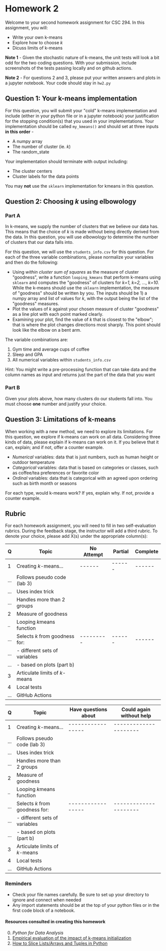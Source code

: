 # Homework 2

Welcome to your second homework assignment for CSC 294. In this assignment, you will: 
* Write your own k-means
* Explore how to choose _k_
* Dicuss limits of k-means

**Note 1** - Given the stochastic nature of k-means, the unit tests will look a bit odd for 
the two coding questions. With your submission, include screenshots of the tests 
passing locally and on github actions. 

**Note 2** - For questions 2 and 3, please put your written answers and plots in a jupyter notebook. Your code should stay in `hw2.py`

## Question 1: Your k-means implementation 
For this question, you will submit your "cold" k-means implementation and include (either 
in your python file or in a jupyter notebook) your justification for the stopping 
condition(s) that you used in your implementations. Your implementation should be 
called `my_kmeans()` and should set at three inputs **in this order** -

* A numpy array
* The number of cluster (ie. _k_)
* The random_state

Your implementation should terminate with output including:
- The cluster centers
- Cluster labels for the data points

You may **not** use the `sklearn` implementation for kmeans in this question. 


## Question 2: Choosing _k_ using elbowology 
### Part A
In k-means, we supply the number of clusters that we believe our data has. This means that 
the choice of _k_ is made without being directly derived from the data. In this question, 
you will use _elbowology_ to determine the number of clusters that our data falls into. 

For this question, we will use the `students_info.csv` for this question. For each of the 
three variable combinations, please normalize your variables and then do the following:
* Using _within cluster sum of squares_ as the measure of 
  cluster "goodness", write a function `looping_kmeans` that perform k-means using `sklearn` 
  and computes the "goodness" of clusters for _k=1, k=2, ..., k=10._ While the k-means should 
  use the `sklearn` implementation, the measure of "goodness" should be written by you. 
  The inputs should be 1) a numpy array and list of values for _k_, with the output being the 
  list of the "goodness" measures. 
* Plot the values of _k_ against your chosen measure of cluster "goodness" as a line plot with 
  each point marked clearly. 
* Examining your plot, find the value of _k_ that is closest to the "elbow"; that is where the 
  plot changes directions most sharply. This point should look like the elbow on a bent arm.   
  
The variable combinations are:
1. Gym time and average cups of coffee
2. Sleep and GPA
4. All numerical variables within `students_info.csv`

Hint: You might write a pre-processing function that can take data and the column names as input and returns just the part of the data that you want

### Part B
Given your plots above, how many clusters do our students fall into. You must choose **one** 
number and justify your choice. 


## Question 3: Limitations of k-means
When working with a new method, we need to explore its limitations. For this question, we 
explore if k-means can work on all data. Considering three kinds of data, please explain 
if k-means can work on it. If you believe that it can, explain; and if not, offer a counter 
example. 
* _Numerical_ variables: data that is just numbers, such as human height or outdoor temperature
* _Categorical_ variables: data that is based on categories or classes, such as coffee/tea 
preferences or favorite color
* _Ordinal_ variables: data that is categorical with an agreed upon ordering such as birth month
 or seasons
 
 For each type, would k-means work? If yes, explain why. If not, provide a counter example. 

## Rubric

For each homework assignment, you will need to fill in two self-evaluation rubrics. During the feedback stage, the instructor will add a third rubric. To denote your choice, please add X(s) under the appropriate column(s): 

|  Q  | Topic                         | No Attempt | Partial | Complete | 
|-----|-----------------------------  |------------|---------|----------|
|  1  | Creating $k$-means...         |  ------    |  ------ |  ------  |  
| ... | Follows pseudo code (lab 3)   |            |         |          | 
| ... | Uses index trick              |            |         |          |   
| ... | Handles more than 2 groups    |            |         |          |  
|  2  | Measure of goodness           |            |         |          |
| ..  | Looping $k$means function     |            |         |          |
| ... | Selects $k$ from goodness for:|  --------- |  ------ |  ------  |
| ... | - different sets of variables |            |         |          |
| ... | - based on plots (part b)     |            |         |          |                
|  3  | Articulate limits of $k$-means|            |         |          |
|  4  | Local tests                   |            |         |          |
| ... | GitHub Actions                |            |         |          |


|  Q  | Topic                         | Have questions about| Could again without help | 
|-----|-----------------------------  |---------------------|--------------------------|
|  1  | Creating $k$-means...         |  -----------------  | ---------------------    |  
| ... | Follows pseudo code (lab 3)   |                     |                          |
| ... | Uses index trick              |                     |                          |  
| ... | Handles more than 2 groups    |                     |                          | 
|  2  | Measure of goodness           |                     |                          |  
| ..  | Looping $k$means function     |                     |                          | 
| ... | Selects $k$ from goodness for:|  -----------------  | ---------------------    | 
| ... | - different sets of variables |                     |                          | 
| ... | - based on plots (part b)     |                     |                          |
|  3  | Articulate limits of $k$-means|                     |                          | 
|  4  | Local tests                   |                     |                          | 
| ... | GitHub Actions                |                     |                          | 

### Reminders
* Check your file names carefully. Be sure to set up your directory to ignore and connect 
when needed
* Any import statements should be at the top of your python files or in the first 
code block of a notebook. 

#### Resources consulted in creating this homework
0. _Python for Data Analysis_
1. [Empirical evaluation of the impact of k-means initialization](https://scikit-learn.org/stable/auto_examples/cluster/plot_kmeans_stability_low_dim_dense.html#sphx-glr-auto-examples-cluster-plot-kmeans-stability-low-dim-dense-py)
2. [How to Slice Lists/Arrays and Tuples in Python](https://www.pythoncentral.io/how-to-slice-listsarrays-and-tuples-in-python/)
